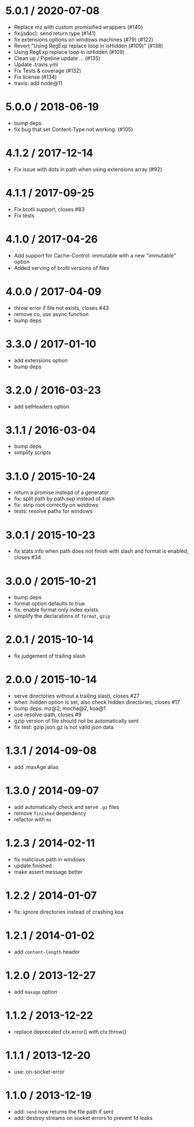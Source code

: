 5.0.1 / 2020-07-08
==================

 * Replace mz with custom promisified wrappers (#140)
 * fix(jsdoc): send return type (#141)
 * fix extensions options on windows machines (#79) (#122)
 * Revert "Using RegExp replace loop in isHidden (#109)" (#138)
 * Using RegExp replace loop in isHidden (#109)
 * Clean up / Pipeline update ... (#135)
 * Update .travis.yml
 * Fix Tests & coverage (#132)
 * Fix license (#134)
 * travis: add node@11

5.0.0 / 2018-06-19
==================

 * bump deps
 * fix bug that set Content-Type not working. (#105)

4.1.2 / 2017-12-14
==================

 * Fix issue with dots in path when using extensions array (#92)

4.1.1 / 2017-09-25
==================

 * Fix brotli support, closes #83
 * Fix tests

4.1.0 / 2017-04-26
==================

 * Add support for Cache-Control: immutable with a new "immutable" option
 * Added serving of brotli versions of files

4.0.0 / 2017-04-09
==================

 * throw error if file not exists, closes #43
 * remove co, use async function
 * bump deps

3.3.0 / 2017-01-10
==================

 * add extensions option
 * bump deps

3.2.0 / 2016-03-23
==================

 * add setHeaders option

3.1.1 / 2016-03-04
==================

 * bump deps
 * simplify scripts

3.1.0 / 2015-10-24
==================

 * return a promise instead of a generator
 * fix: split path by path.sep instead of slash
 * fix: strip root correctly on windows
 * tests: resolve paths for windows

3.0.1 / 2015-10-23
==================

 * fix stats info when path does not finish with slash and format is enabled, closes #34

3.0.0 / 2015-10-21
==================

 * bump deps
 * format option defaults to true
 * fix: enable format only index exists
 * simplify the declarations of `format`, `gzip`

2.0.1 / 2015-10-14
==================

 * fix judgement of trailing slash

2.0.0 / 2015-10-14
==================

 * serve directories without a trailing slash, closes #27
 * when .hidden option is set, also check hidden directories, closes #17
 * bump deps: mz@2, mocha@2, koa@1
 * use resolve-path, closes #9
 * gzip version of file should not be automatically sent
 * fix test: gzip.json.gz is not valid json data

1.3.1 / 2014-09-08
==================

 * add .maxAge alias

1.3.0 / 2014-09-07
==================

 * add automatically check and serve `.gz` files
 * remove `finished` dependency
 * refactor with `mz`

1.2.3 / 2014-02-11
==================

 * fix malicious path in windows
 * update finished
 * make assert message better

1.2.2 / 2014-01-07
==================

 * fix: ignore directories instead of crashing koa

1.2.1 / 2014-01-02
==================

 * add `content-length` header

1.2.0 / 2013-12-27
==================

 * add `maxage` option

1.1.2 / 2013-12-22
==================

 * replace deprecated ctx.error() with ctx.throw()

1.1.1 / 2013-12-20
==================

 * use: on-socket-error

1.1.0 / 2013-12-19
==================

 * add: `send` now returns the file path if sent
 * add: destroy streams on socket errors to prevent fd leaks
